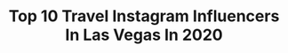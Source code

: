 ---
title: Top 10 Travel Instagram Influencers In Las Vegas In 2020
description: >-
  Find top travel Instagram influencers in Las Vegas in 2020. Most popular hashtags: #travel #lasvegas #travelgram #travelphotography.
platform: Instagram
profiles:
  - username: "anna.sauce"
    fullname: >-
      🌸 Anna Nguyen 🌸
    location: "United States"
    followers: 9015
    engagement: 1506
    commentsToLikes: 0.022062
    id: ck14h4yi28jx30i19oye3rns2
    verified: false
    hashtags: "#ahaubalcony, #fashiongram, #naturebridge, #waterfall"
  - username: "chantellenicolemrowka"
    fullname: >-
      Chantelle Mrowka
    location: "United States"
    followers: 40843
    engagement: 1685
    commentsToLikes: 0.028589
    id: ck14hii82ah9h0i19dfqi5z86
    verified: false
    hashtags: "#handstands, #lafitness, #dancer, #create"
  - username: "oliviafierro"
    fullname: >-
      Olivia Fierro
    location: "United States"
    followers: 17863
    engagement: 291
    commentsToLikes: 0.049760
    id: ck0vvb4spocoy0i19z7405f37
    verified: true
    hashtags: "#celebration, #mazeltov, #marchofdimesaz, #travel"
  - username: "travel_is_my_therapyyy"
    fullname: >-
      🇲🇪 Travel is my therapy 🇦🇱
    location: "United States"
    followers: 3342
    engagement: 1030
    commentsToLikes: 0.078030
    id: ck8wfkva6fvbc0j78bejmw4ko
    verified: false
    hashtags: "#arizonatiktokers, #4u, #usatravel, #bridgesofinstagram"
  - username: "ioannatri"
    fullname: >-
      Ioanna Triantafyllidou
    location: "United States"
    followers: 316737
    engagement: 325
    commentsToLikes: 0.003831
    id: ck13ccn81zp150i19rbu8kpo0
    verified: true
    hashtags: "#tiktok, #staythefuckhome, #dress, #strictlybusiness"
  - username: "el_robotico"
    fullname: >-
      ɆⱠ ⱤØ฿Ø₮ł₵Ø🤖
    location: "United States"
    followers: 27253
    engagement: 182
    commentsToLikes: 0.111744
    id: ck5hlkoh2kdyh0i114dgo1e4j
    verified: false
    hashtags: "#repdom, #losintocables, #cosculluela, #lyanno"
  - username: "taylorjackson"
    fullname: >-
      📷 Taylor Jackson
    location: "United States"
    followers: 125909
    engagement: 307
    commentsToLikes: 0.025168
    id: ck5hlswn4ksrl0i11sdfaftdn
    verified: false
    hashtags: "#godox, #weddingphotographers, #miami, #havana"
  - username: "ayanda_zebe"
    fullname: >-
      Ayanda Vesi Zebe
    location: "United States"
    followers: 10661
    engagement: 1010
    commentsToLikes: 0.013970
    id: ck0u8yfbl8kj30i19tu7yigih
    verified: false
    hashtags: "#valentinesday2019, #beautyandthebeast, #beauty, #makeuptutorial"
  - username: "vincethomaspardo"
    fullname: >-
      Vince Thomas Pardo
    location: "United States"
    followers: 10426
    engagement: 760
    commentsToLikes: 0.037117
    id: ck8td7xnw29k60j78gj0xesjm
    verified: false
    hashtags: "#elcapitan, #earthfocus, #philippines, #yosemitefalls"
  - username: "lasvegas"
    fullname: >-
      Las Vegas
    location: "United States"
    followers: 74286
    engagement: 446
    commentsToLikes: 0.017326
    id: ck0ttcc1723pg0i19mypjd48u
    verified: false
    hashtags: "#lasvegas, #travel, #vegasnow, #vegas"
---
